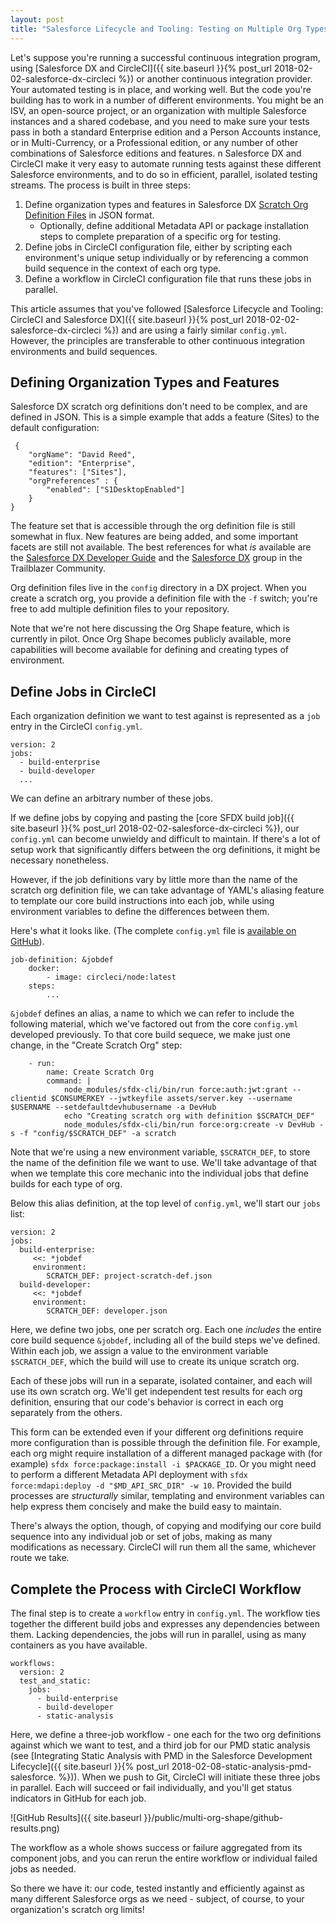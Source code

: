 ```yaml
---
layout: post
title: "Salesforce Lifecycle and Tooling: Testing on Multiple Org Types with Salesforce DX and CircleCI Workflows"
---
```


Let's suppose you're running a successful continuous integration program, using [Salesforce DX and CircleCI]({{ site.baseurl }}{% post_url 2018-02-02-salesforce-dx-circleci %}) or another continuous integration provider. Your automated testing is in place, and working well. But the code you're building has to work in a number of different environments. You might be an ISV, an open-source project, or an organization with multiple Salesforce instances and a shared codebase, and you need to make sure your tests pass in both a standard Enterprise edition and a Person Accounts instance, or in Multi-Currency, or a Professional edition, or any number of other combinations of Salesforce editions and features.
n
Salesforce DX and CircleCI make it very easy to automate running tests against these different Salesforce environments, and to do so in efficient, parallel, isolated testing streams. The process is built in three steps:

 1. Define organization types and features in Salesforce DX [Scratch Org Definition Files](https://developer.salesforce.com/docs/atlas.en-us.sfdx_dev.meta/sfdx_dev/sfdx_dev_scratch_orgs_def_file_config_values.htm) in JSON format.
     - Optionally, define additional Metadata API or package installation steps to complete preparation of a specific org for testing.
 1. Define jobs in CircleCI configuration file, either by scripting each environment's unique setup individually or by referencing a common build sequence in the context of each org type.
 1. Define a workflow in CircleCI configuration file that runs these jobs in parallel.
 
This article assumes that you've followed [Salesforce Lifecycle and Tooling: CircleCI and Salesforce DX]({{ site.baseurl }}{% post_url 2018-02-02-salesforce-dx-circleci %}) and are using a fairly similar `config.yml`. However, the principles are transferable to other continuous integration environments and build sequences.
 
 ## Defining Organization Types and Features
 
 Salesforce DX scratch org definitions don't need to be complex, and are defined in JSON. This is a simple example that adds a feature (Sites) to the default configuration: 
 
     {
        "orgName": "David Reed",
        "edition": "Enterprise",
        "features": ["Sites"],
        "orgPreferences" : {
            "enabled": ["S1DesktopEnabled"]
        }
    }

The feature set that is accessible through the org definition file is still somewhat in flux. New features are being added, and some important facets are still not available. The best references for what *is* available are the [Salesforce DX Developer Guide](https://developer.salesforce.com/docs/atlas.en-us.sfdx_dev.meta/sfdx_dev/sfdx_dev_scratch_orgs_def_file_config_values.htm) and the [Salesforce DX](https://success.salesforce.com/_ui/core/chatter/groups/GroupProfilePage?g=0F93A000000HTp1) group in the Trailblazer Community.

Org definition files live in the `config` directory in a DX project. When you create a scratch org, you provide a definition file with the `-f` switch; you're free to add multiple definition files to your repository.

Note that we're not here discussing the Org Shape feature, which is currently in pilot. Once Org Shape becomes publicly available, more capabilities will become available for defining and creating types of environment.

## Define Jobs in CircleCI

Each organization definition we want to test against is represented as a `job` entry in the CircleCI `config.yml`.

    version: 2
    jobs:
      - build-enterprise
      - build-developer
      ...
      
We can define an arbitrary number of these jobs. 

If we define jobs by copying and pasting the [core SFDX build job]({{ site.baseurl }}{% post_url 2018-02-02-salesforce-dx-circleci %}), our `config.yml` can become unwieldy and difficult to maintain. If there's a lot of setup work that significantly differs between the org definitions, it might be necessary nonetheless. 

However, if the job definitions vary by little more than the name of the scratch org definition file, we can take advantage of YAML's aliasing feature to template our core build instructions into each job, while using environment variables to define the differences between them.

Here's what it looks like. (The complete `config.yml` file is [available on GitHub](https://github.com/davidmreed/septaTrains/blob/master/.circleci/config.yml)).

    job-definition: &jobdef
        docker:
            - image: circleci/node:latest
        steps:
            ...

`&jobdef` defines an alias, a name to which we can refer to include the following material, which we've factored out from the core `config.yml` developed previously. To that core build sequece, we make just one change, in the "Create Scratch Org" step:

        - run: 
            name: Create Scratch Org
            command: |
                node_modules/sfdx-cli/bin/run force:auth:jwt:grant --clientid $CONSUMERKEY --jwtkeyfile assets/server.key --username $USERNAME --setdefaultdevhubusername -a DevHub
                echo "Creating scratch org with definition $SCRATCH_DEF"
                node_modules/sfdx-cli/bin/run force:org:create -v DevHub -s -f "config/$SCRATCH_DEF" -a scratch

Note that we're using a new environment variable, `$SCRATCH_DEF`, to store the name of the definition file we want to use. We'll take advantage of that when we template this core mechanic into the individual jobs that define builds for each type of org.

Below this alias definition, at the top level of `config.yml`, we'll start our `jobs` list:

    version: 2
    jobs:
      build-enterprise:
         <<: *jobdef
         environment:
            SCRATCH_DEF: project-scratch-def.json
      build-developer: 
         <<: *jobdef
         environment:
            SCRATCH_DEF: developer.json

Here, we define two jobs, one per scratch org. Each one *includes* the entire core build sequence `&jobdef`, including all of the build steps we've defined. Within each job, we assign a value to the environment variable `$SCRATCH_DEF`, which the build will use to create its unique scratch org.

Each of these jobs will run in a separate, isolated container, and each will use its own scratch org. We'll get independent test results for each org definition, ensuring that our code's behavior is correct in each org separately from the others.

This form can be extended even if your different org definitions require more configuration than is possible through the definition file. For example, each org might require installation of a different managed package with (for example) `sfdx force:package:install -i $PACKAGE_ID`. Or you might need to perform a different Metadata API deployment with `sfdx force:mdapi:deploy -d "$MD_API_SRC_DIR" -w 10`. Provided the build processes are *structurally* similar, templating and environment variables can help express them concisely and make the build easy to maintain.

There's always the option, though, of copying and modifying our core build sequence into any individual job or set of jobs, making as many modifications as necessary. CircleCI will run them all the same, whichever route we take.

## Complete the Process with CircleCI Workflow

The final step is to create a `workflow` entry in `config.yml`. The workflow ties together the different build jobs and expresses any dependencies between them. Lacking dependencies, the jobs will run in parallel, using as many containers as you have available.

    workflows:
      version: 2
      test_and_static:
        jobs:
          - build-enterprise
          - build-developer
          - static-analysis
          
Here, we define a three-job workflow - one each for the two org definitions against which we want to test, and a third job for our PMD static analysis (see [Integrating Static Analysis with PMD in the Salesforce Development Lifecycle]({{ site.baseurl }}{% post_url 2018-02-08-static-analysis-pmd-salesforce. %})). When we push to Git, CircleCI will initiate these three jobs in parallel. Each will succeed or fail individually, and you'll get status indicators in GitHub for each job.

![GitHub Results]({{ site.baseurl }}/public/multi-org-shape/github-results.png)

The workflow as a whole shows success or failure aggregated from its component jobs, and you can rerun the entire workflow or individual failed jobs as needed.

So there we have it: our code, tested instantly and efficiently against as many different Salesforce orgs as we need - subject, of course, to your organization's scratch org limits! 
